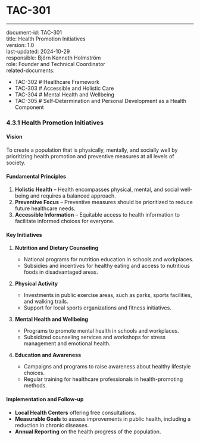 
# TAC-301
---
document-id: TAC-301  
title: Health Promotion Initiatives  
version: 1.0  
last-updated: 2024-10-29  
responsible: Björn Kenneth Holmström  
role: Founder and Technical Coordinator  
related-documents:
- TAC-302 # Healthcare Framework  
- TAC-303 # Accessible and Holistic Care  
- TAC-304 # Mental Health and Wellbeing  
- TAC-305 # Self-Determination and Personal Development as a Health Component  

### **4.3.1 Health Promotion Initiatives**

#### Vision
To create a population that is physically, mentally, and socially well by prioritizing health promotion and preventive measures at all levels of society.

#### Fundamental Principles
1. **Holistic Health** – Health encompasses physical, mental, and social well-being and requires a balanced approach.
2. **Preventive Focus** – Preventive measures should be prioritized to reduce future healthcare needs.
3. **Accessible Information** – Equitable access to health information to facilitate informed choices for everyone.

#### Key Initiatives
1. **Nutrition and Dietary Counseling**
   - National programs for nutrition education in schools and workplaces.
   - Subsidies and incentives for healthy eating and access to nutritious foods in disadvantaged areas.

2. **Physical Activity**
   - Investments in public exercise areas, such as parks, sports facilities, and walking trails.
   - Support for local sports organizations and fitness initiatives.

3. **Mental Health and Wellbeing**
   - Programs to promote mental health in schools and workplaces.
   - Subsidized counseling services and workshops for stress management and emotional health.

4. **Education and Awareness**
   - Campaigns and programs to raise awareness about healthy lifestyle choices.
   - Regular training for healthcare professionals in health-promoting methods.

#### Implementation and Follow-up
- **Local Health Centers** offering free consultations.
- **Measurable Goals** to assess improvements in public health, including a reduction in chronic diseases.
- **Annual Reporting** on the health progress of the population.

